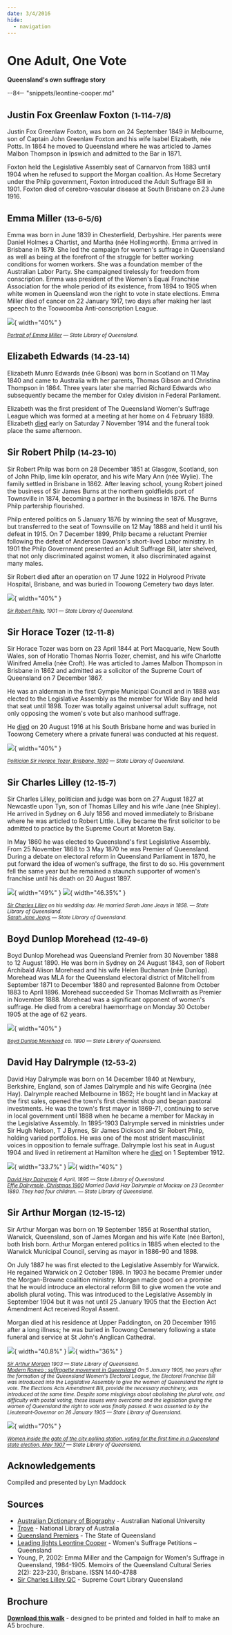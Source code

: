 ```yaml
---
date: 3/4/2016
hide:
  - navigation
---
```


# One Adult, One Vote

**Queensland's own suffrage story** 

<!--
???+ directions "Directions" 

    Starting point
    Walking directions to first headstone... is the grave of...
    
    ![](../assets/404.png){ width="15%" }
-->

--8<-- "snippets/leontine-cooper.md"

<!--
??? directions "Directions" 

    Walking directions to next headstone... is the grave of...
    
    ![](../assets/404.png){ width="15%" }
-->

## Justin Fox Greenlaw Foxton <small>(1‑114‑7/8)</small>

Justin Fox Greenlaw Foxton, was born on 24 September 1849 in Melbourne, son of Captain John Greenlaw Foxton and his wife Isabel Elizabeth, née Potts. In 1864 he moved to Queensland where he was articled to James Malbon Thompson in Ipswich and admitted to the Bar in 1871. 

Foxton held the Legislative Assembly seat of Carnarvon from 1883 until 1904 when he refused to support the Morgan coalition. As Home Secretary under the Philp government, Foxton introduced the Adult Suffrage Bill in 1901. Foxton died of cerebro-vascular disease at South Brisbane on 23 June 1916.

## Emma Miller <small>(13‑6‑5/6)</small>

Emma was born in June 1839 in Chesterfield, Derbyshire. Her parents were Daniel Holmes a Chartist, and Martha (née Hollingworth). Emma arrived in Brisbane in 1879. She led the campaign for women's suffrage in Queensland as well as being at the forefront of the struggle for better working conditions for women workers. She was a foundation member of the Australian Labor Party. She campaigned tirelessly for freedom from conscription. Emma was president of the Women's Equal Franchise Association for the whole period of its existence, from 1894 to 1905 when white women in Queensland won the right to vote in state elections. Emma Miller died of cancer on 22 January 1917, two days after making her last speech to the Toowoomba Anti‑conscription League.


![](../assets/emma-miller-portrait.jpg){ width="40%" }  

*<small>[Portrait of Emma Miller](http://onesearch.slq.qld.gov.au/permalink/f/1upgmng/slq_alma21218036320002061) — State Library of Queensland.</small>*

## Elizabeth Edwards <small>(14‑23‑14)</small>

Elizabeth Munro Edwards (née Gibson) was born in Scotland on 11 May 1840 and came to Australia with her parents, Thomas Gibson and Christina Thompson in 1864. Three years later she married Richard Edwards who subsequently became the member for Oxley division in Federal Parliament. 

Elizabeth was the first president of The Queensland Women's Suffrage League which was formed at a meeting at her home on 4 February 1889. Elizabeth [died](https://trove.nla.gov.au/newspaper/article/19994589) early on Saturday 7 November 1914 and the funeral took place the same afternoon. 

## Sir Robert Philp <small>(14‑23‑10)</small>

Sir Robert Philp was born on 28 December 1851 at Glasgow, Scotland, son of John Philp, lime kiln operator, and his wife Mary Ann (née Wylie). The family settled in Brisbane in 1862. After leaving school, young Robert joined the business of Sir James Burns at the northern goldfields port of Townsville in 1874, becoming a partner in the business in 1876. The Burns Philp partership flourished. 

Philp entered politics on 5 January 1876 by winning the seat of Musgrave, but transferred to the seat of Townsville on 12 May 1888 and held it until his defeat in 1915. On 7 December 1899, Philp became a reluctant Premier following the defeat of Anderson Dawson's short-lived Labor ministry. In 1901 the Philp Government presented an Adult Suffrage Bill, later shelved, that not only discriminated against women, it also discriminated against many males. 

Sir Robert died after an operation on 17 June 1922 in Holyrood Private Hospital, Brisbane, and was buried in Toowong Cemetery two days later. 


![](../assets/sir-robert-philp.jpg){ width="40%" }  

*<small>[Sir Robert Philp](http://onesearch.slq.qld.gov.au/permalink/f/1upgmng/slq_digitool194435), 1901 — State Library of Queensland.</small>*

## Sir Horace Tozer <small>(12‑11‑8)</small>

Sir Horace Tozer was born on 23 April 1844 at Port Macquarie, New South Wales, son of Horatio Thomas Norris Tozer, chemist, and his wife Charlotte Winifred Amelia (née Croft). He was articled to James Malbon Thompson in Brisbane in 1862 and admitted as a solicitor of the Supreme Court of Queensland on 7 December 1867. 

He was an alderman in the first Gympie Municipal Council and in 1888 was elected to the Legislative Assembly as the member for Wide Bay and held that seat until 1898. Tozer was totally against universal adult suffrage, not only opposing the women's vote but also manhood suffrage. 

He [died](https://trove.nla.gov.au/newspaper/article/187224133) on 20 August 1916 at his South Brisbane home and was buried in Toowong Cemetery where a private funeral was conducted at his request. 

![](../assets/sir-horace-tozer.jpg){ width="40%" }  

*<small>[Politician Sir Horace Tozer, Brisbane, 1890](http://onesearch.slq.qld.gov.au/permalink/f/1upgmng/slq_alma21218036320002061) — State Library of Queensland.</small>*

## Sir Charles Lilley <small>(12‑15‑7)</small>

Sir Charles Lilley, politician and judge was born on 27 August 1827 at Newcastle upon Tyn, son of Thomas Lilley and his wife Jane (née Shipley). He arrived in Sydney on 6 July 1856 and moved immediately to Brisbane where he was articled to Robert Little. Lilley became the first solicitor to be admitted to practice by the Supreme Court at Moreton Bay. 

In May 1860 he was elected to Queensland's first Legislative Assembly. From 25 November 1868 to 3 May 1870 he was Premier of Queensland. During a debate on electoral reform in Queensland Parliament in 1870, he put forward the idea of women's suffrage, the first to do so. His government fell the same year but he remained a staunch supporter of women's franchise until his death on 20 August 1897. 

![](../assets/sir-charles-lilley-1858.jpg){ width="49%" }  ![](../assets/sarah-jane-jeays.jpg){ width="46.35%" } 

*<small>[Sir Charles Lilley](http://onesearch.slq.qld.gov.au/permalink/f/1upgmng/slq_alma21218197120002061) on his wedding day. He married Sarah Jane Jeays in 1858. — State Library of Queensland.</small>* <br>
*<small>[Sarah Jane Jeays](http://onesearch.slq.qld.gov.au/permalink/f/1upgmng/slq_alma21218235890002061) — State Library of Queensland.</small>*

## Boyd Dunlop Morehead <small>(12‑49‑6)</small>

Boyd Dunlop Morehead was Queensland Premier from 30 November 1888 to 12 August 1890. He was born in Sydney on 24 August 1843, son of Robert Archibald Alison Morehead and his wife Helen Buchanan (née Dunlop). Morehead was MLA for the Queensland electoral district of Mitchell from September 1871 to December 1880 and represented Balonne from October 1883 to April 1896. Morehead succeeded Sir Thomas McIlwraith as Premier in November 1888. Morehead was a significant opponent of women's suffrage. He died from a cerebral haemorrhage on Monday 30 October 1905 at the age of 62 years.

![](../assets/boyd-dunlop-morehead.jpg){ width="40%" }  

*<small>[Boyd Dunlop Morehead](http://onesearch.slq.qld.gov.au/permalink/f/1upgmng/slq_alma21218973050002061) ca. 1890 — State Library of Queensland.</small>*

## David Hay Dalrymple <small>(12‑53‑2)</small>

David Hay Dalrymple was born on 14 December 1840 at Newbury, Berkshire, England, son of James Dalrymple and his wife Georgina (née Hay). Dalrymple reached Melbourne in 1862; He bought land in Mackay at the first sales, opened the town's first chemist shop and began pastoral investments. He was the town's first mayor in 1869-71, continuing to serve in local government until 1888 when he became a member for Mackay in the Legislative Assembly. In 1895-1903 Dalrymple served in ministries under Sir Hugh Nelson, T J Byrnes, Sir James Dickson and Sir Robert Philp, holding varied portfolios. He was one of the most strident masculinist voices in opposition to female suffrage. Dalrymple lost his seat in August 1904 and lived in retirement at Hamilton where he [died](https://trove.nla.gov.au/newspaper/article/19851385) on 1 September 1912.

![](../assets/david-hay-dalrymple.jpg){ width="33.7%" } ![](../assets/effie-dalrymple.jpg){ width="40%" }  

*<small>[David Hay Dalrymple](http://onesearch.slq.qld.gov.au/permalink/f/1upgmng/slq_digitool15986) 6 April, 1895 — State Library of Queensland.</small>* <br>
*<small>[Effie Dalrymple, Christmas 1900](http://onesearch.slq.qld.gov.au/permalink/f/1upgmng/slq_alma21218791890002061) Married David Hay Dalrymple at Mackay on 23 December 1880. They had four children. — State Library of Queensland.</small>*

## Sir Arthur Morgan <small>(12‑15‑12)</small>

Sir Arthur Morgan was born on 19 September 1856 at Rosenthal station, Warwick, Queensland, son of James Morgan and his wife Kate (née Barton), both Irish born. Arthur Morgan entered politics in 1885 when elected to the Warwick Municipal Council, serving as mayor in 1886-90 and 1898. 

On July 1887 he was first elected to the Legislative Assembly for Warwick. He regained Warwick on 2 October 1898. In 1903 he became Premier under the Morgan-Browne coalition ministry. Morgan made good on a promise that he would introduce an electoral reform Bill to give women the vote and abolish plural voting. This was introduced to the Legislative Assembly in September 1904 but it was not until 25 January 1905 that the Election Act Amendment Act received Royal Assent. 

Morgan died at his residence at Upper Paddington, on 20 December 1916 after a long illness; he was buried in Toowong Cemetery following a state funeral and service at St John's Anglican Cathedral.

![](../assets/sir-arthur-morgan.jpg){ width="40.8%" }  ![](../assets/modern-romeo.jpg){ width="36%" }  


*<small>[Sir Arthur Morgan](http://onesearch.slq.qld.gov.au/permalink/f/1upgmng/slq_alma21219359220002061) 1903 — State Library of Queensland.</small>* <br>
*<small>[Modern Romeo : suffragette movement in Queensland](http://onesearch.slq.qld.gov.au/permalink/f/1upgmng/slq_digitool190519)  On 5 January 1905, two years after the formation of the Queensland Women's Electoral League, the Electoral Franchise Bill was introduced into the Legislative Assembly to give the women of Queensland the right to vote. The Elections Acts Amendment Bill, provide the necessary machinery, was introduced at the same time. Despite some misgivings about abolishing the plural vote, and difficulty with postal voting, these issues were overcome and the legislation giving the women of Queensland the right to vote was finally passed. It was assented to by the Lieutenant‑Governor on 26 January 1905 — State Library of Queensland.</small>*


![](../assets/women-voting-1907.jpg){ width="70%" }  

*<small>[Women inside the gate of the city polling station, voting for the first time in a Queensland state election, May 1907](http://onesearch.slq.qld.gov.au/permalink/f/1upgmng/slq_digitool72579) — State Library of Queensland.</small>*


## Acknowledgements

Compiled and presented by Lyn Maddock

## Sources

- [Australian Dictionary of Biography](https://adb.anu.edu.au) - Australian National University
- [Trove](https://trove.nla.gov.au) - National Library of Australia
- [Queensland Premiers](https://www.qld.gov.au/about/about-queensland/history/premiers) - The State of Queensland
- [Leading lights Leontine Cooper](https://womenssuffragepetitions.wordpress.com/2014/03/31/leading-lights-leontine-cooper/) - Women's Suffrage Petitions – Queensland
- Young, P, 2002: Emma Miller and the Campaign for Women's Suffrage in Queensland, 1984-1905. Memoirs of the Queensland Cultural Series 2(2): 223-230, Brisbane. ISSN 1440-4788
- [Sir Charles Lilley QC](https://www.sclqld.org.au/judicial-papers/judicial-profiles/profiles/clilley) - Supreme Court Library Queensland

<!-- https://hecate.communications-arts.uq.edu.au/files/4639/Centenary%20of%20Women%27s%20Suffrage%20in%20Queensland.pdf -->

<div class="noprint" markdown="1">

## Brochure

**[Download this walk](../assets/guides/sufferage.pdf)** - designed to be printed and folded in half to make an A5 brochure.

</div>

